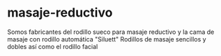 # masaje-reductivo
Somos fabricantes del rodillo sueco para masaje reductivo y la cama de masaje con rodillo automática "Siluett" Rodillos de masaje sencillos y dobles así como el rodillo facial
